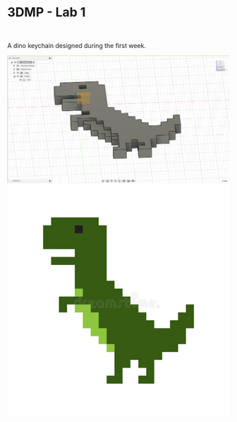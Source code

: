 # 3DMP - Lab 1
<br>

A dino keychain designed during the first week.

![lab-week1](img/lab1.png)
![lab-week1model](img/dino.jpg)

